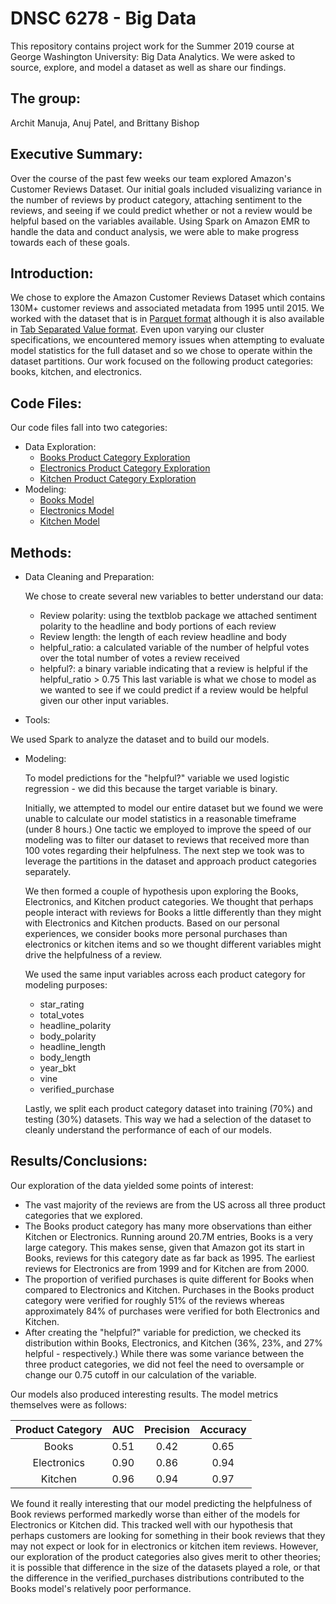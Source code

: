 # DNSC 6278 - Big Data
This repository contains project work for the Summer 2019 course at George Washington University: Big Data Analytics. We were asked to source, explore, and model a dataset as well as share our findings. 

## The group:
Archit Manuja, Anuj Patel, and Brittany Bishop

## Executive Summary:
Over the course of the past few weeks our team explored Amazon's Customer Reviews Dataset. Our initial goals included visualizing variance in the number of reviews by product category, attaching sentiment to the reviews, and seeing if we could predict whether or not a review would be helpful based on the variables available. Using Spark on Amazon EMR to handle the data and conduct analysis, we were able to make progress towards each of these goals. 

## Introduction:
We chose to explore the Amazon Customer Reviews Dataset which contains 130M+ customer reviews and associated metadata from 1995 until 2015. We worked with the dataset that is in <a href="s3://amazon-reviews-pds/parquet/" rel="nofollow">Parquet format</a> although it is also available in <a href="s3://amazon-reviews-pds/tsv/" rel="nofollow">Tab Separated Value format</a>. Even upon varying our cluster specifications, we encountered memory issues when attempting to evaluate model statistics for the full dataset and so  we chose to operate within the dataset partitions. Our work focused on the following product categories: books, kitchen, and electronics.

## Code Files:
Our code files fall into two categories:
* Data Exploration:
  * <a href="https://github.com/britcbish/gwu-big-data/blob/master/Data%20Exploration%20-%20Books.ipynb" rel="nofollow">Books Product Category Exploration</a>
  * <a href="https://github.com/britcbish/gwu-big-data/blob/master/Data%20Exploration%20-%20Electronics.ipynb" rel="nofollow">Electronics Product Category Exploration</a>
  * <a href="https://github.com/britcbish/gwu-big-data/blob/master/Data%20Exploration%20-%20Kitchen.ipynb" rel="nofollow">Kitchen Product Category Exploration</a>
* Modeling:
  * <a href="https://github.com/britcbish/gwu-big-data/blob/master/Amazon%20Reviews%20-%20Model%20Books.ipynb" rel = "nofollow">Books Model</a>
  * <a href="https://github.com/britcbish/gwu-big-data/blob/master/Amazon%20Reviews%20-%20Model%20Electronics.ipynb" rel = "nofollow">Electronics Model</a>
  * <a href="https://github.com/britcbish/gwu-big-data/blob/master/Amazon%20Reviews%20-%20Model%20Kitchen.ipynb" rel = "nofollow">Kitchen Model</a>

## Methods:
* Data Cleaning and Preparation:
  
  We chose to create several new variables to better understand our data:
   * Review polarity: using the textblob package we attached sentiment polarity to the headline and body portions of each review
   * Review length: the length of each review headline and body
   * helpful_ratio: a calculated variable of the number of helpful votes over the total number of votes a review received
   * helpful?: a binary variable indicating that a review is helpful if the helpful_ratio > 0.75
  This last variable is what we chose to model as we wanted to see if we could predict if a review would be helpful given our other input variables.
 * Tools:
 
  We used Spark to analyze the dataset and to build our models.
 * Modeling:
   
   To model predictions for the "helpful?" variable we used logistic regression - we did this because the target variable is binary.
   
   Initially, we attempted to model our entire dataset but we found we were unable to calculate our model statistics in a reasonable timeframe (under 8 hours.) One tactic we employed to improve the speed of our modeling was to filter our dataset to reviews that received more than 100 votes regarding their helpfulness. The next step we took was to leverage the partitions in the dataset and approach product categories separately. 
   
   We then formed a couple of hypothesis upon exploring the Books, Electronics, and Kitchen product categories. We thought that perhaps people interact with reviews for Books a little differently than they might with Electronics and Kitchen products. Based on our personal experiences, we consider books more personal purchases than electronics or kitchen items and so we thought different variables might drive the helpfulness of a review. 
   
   We used the same input variables across each product category for modeling purposes:
   * star_rating
   * total_votes
   * headline_polarity
   * body_polarity
   * headline_length
   * body_length
   * year_bkt
   * vine
   * verified_purchase
   
   Lastly, we split each product category dataset into training (70%) and testing (30%) datasets. This way we had a selection of the dataset to cleanly understand the performance of each of our models. 
  
## Results/Conclusions:
Our exploration of the data yielded some points of interest:
 * The vast majority of the reviews are from the US across all three product categories that we explored.
 * The Books product category has many more observations than either Kitchen or Electronics. Running around 20.7M entries, Books is a very large category. This makes sense, given that Amazon got its start in Books, reviews for this category date as far back as 1995. The earliest reviews for Electronics are from 1999 and for Kitchen are from 2000.
 * The proportion of verified purchases is quite different for Books when compared to Electronics and Kitchen. Purchases in the Books product category were verified for roughly 51% of the reviews whereas approximately 84% of purchases were verified for both Electronics and Kitchen.
 * After creating the "helpful?" variable for prediction, we checked its distribution within Books, Electronics, and Kitchen (36%, 23%, and 27% helpful - respectively.) While there was some variance between the three product categories, we did not feel the need to oversample or change our 0.75 cutoff in our calculation of the variable. 

Our models also produced interesting results. The model metrics themselves were as follows:

| Product Category | AUC | Precision | Accuracy |
| :-----: | :----: | :----: | :----: |
| Books | 0.51 | 0.42 | 0.65 |
| Electronics | 0.90 | 0.86 | 0.94 |
| Kitchen | 0.96 | 0.94 | 0.97 |

We found it really interesting that our model predicting the helpfulness of Book reviews performed markedly worse than either of the models for Electronics or Kitchen did. This tracked well with our hypothesis that perhaps customers are looking for something in their book reviews that they may not expect or look for in electronics or kitchen item reviews. However, our exploration of the product categories also gives merit to other theories; it is possible that difference in the size of the datasets played a role, or that the difference in the verified_purchases distributions contributed to the Books model's relatively poor performance.


 
